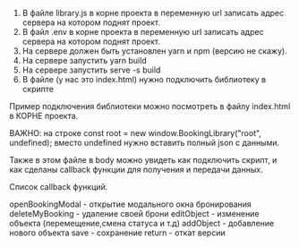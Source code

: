 1. В файле library.js в корне проекта в переменную url записать адрес сервера на котором поднят проект.
2. В файл .env в корне проекта в переменную url записать адрес сервера на котором поднят проект.
3. На сервере должен быть установлен yarn и npm (версию не скажу).
4. На сервере запустить yarn build
5. На сервере запустить serve -s build
6. В файле (у нас это index.html) нужно подключить библиотеку в скрипте

Пример подключения библиотеки можно посмотреть в файлу index.html в КОРНЕ проекта.

ВАЖНО: на строке const root = new window.BookingLibrary("root", undefined); вместо undefined нужно вставить полный json с данными.

Также в этом файле в body можно увидеть как подключить скрипт, и как сделаны callback функции для получения и передачи данных.

Список callback функций.

openBookingModal - открытие модального окна бронирования
deleteMyBooking - удаление своей брони
editObject - изменение объекта (перемещение,смена статуса и т.д)
addObject - добавление нового объекта
save - сохранение
return - откат версии

